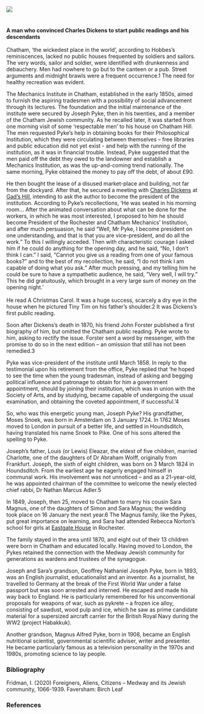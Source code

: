 <a href="https://juncture-digital.org"><img src="https://juncture-digital.org/images/ve-button.png"></a>
<param ve-config title="Joseph Pyke (1824-xx)" author="Irina Fridman" layout="vtl" banner="images/Grammar_School_Gate_Rochester.jpg">

<param ve-entity eid="Q729006" aliases="Chatham">
<param ve-entity eid="Q507517" aliases="Rochester">

#

**A man who convinced Charles Dickens to start public readings and his descendants**
<br><br>
Chatham, ‘the wickedest place in the world’, according to Hobbes’s reminiscences, lacked no public houses frequented by soldiers and sailors. The very words, sailor and soldier, were identified with drunkenness and debauchery. Men had nowhere to go but to the canteen or a pub. Street arguments and midnight brawls were a frequent occurrence.1 The need for healthy recreation was evident. 

The Mechanics Institute in Chatham, established in the early 1850s, aimed to furnish the aspiring tradesmen with a possibility of social advancement through its lectures. The foundation and the initial maintenance of the institute were secured by Joseph Pyke, then in his twenties, and a member of the Chatham Jewish community. As he recalled later, it was started from one morning visit of some ‘respectable men’ to his house on Chatham Hill. The men requested Pyke’s help in obtaining books for their Philosophical Institution, which they were circulating between themselves – free libraries and public education did not yet exist - and help with the running of the institution, as it was in financial trouble. Instead, Pyke suggested that the men paid off the debt they owed to the landowner and establish a Mechanics Institution, as was the up-and-coming trend nationally. The same morning, Pyke obtained the money to pay off the debt, of about £90. 

He then bought the lease of a disused market-place and building, not far from the dockyard. After that, he secured a meeting with [Charles Dickens](/dickens/dickens-biography) at [Gad’s Hill](/dickens/dickens-gads-hill), intending to ask the author to become the president of the institution. According to Pyke’s recollections, ‘He was seated in his morning room… After the animated conversation about what can be done for the workers, in which he was most interested, I proposed to him he should become President of the Rochester and Chatham Mechanics’ Institution, and after much persuasion, he said “Well, Mr Pyke, I become president on one understanding, and that is that you are vice-president, and do all the work.” To this I willingly acceded. Then with characteristic courage I asked him if he could do anything for the opening day, and he said, “No, I don’t think I can.” I said, “Cannot you give us a reading from one of your famous books?” and to the best of my recollection, he said, “I do not think I am capable of doing what you ask.” After much pressing, and my telling him he could be sure to have a sympathetic audience, he said, ”Very well, I will try.” This he did gratuitously, which brought in a very large sum of money on the opening night.’ 
<br><br>
He read A Christmas Carol. It was a huge success, scarcely a dry eye in the house when he pictured Tiny Tim on his father’s shoulder.2 It was Dickens’s first public reading.

Soon after Dickens’s death in 1870, his friend John Forster published a first biography of him, but omitted the Chatham public reading. Pyke wrote to him, asking to rectify the issue. Forster sent a word by messenger, with the promise to do so in the next edition – an omission that still has not been remedied.3

Pyke was vice-president of the institute until March 1858. In reply to the testimonial upon his retirement from the office, Pyke replied that ‘he hoped to see the time when the young tradesman, instead of asking and begging political influence and patronage to obtain for him a government appointment, should by joining their institution, which was in union with the Society of Arts, and by studying, became capable of undergoing the usual examination, and obtaining the coveted appointment, if successful.’4 

So, who was this energetic young man, Joseph Pyke? His grandfather, Moses Snoek, was born in Amsterdam on 3 January 1724. In 1762 Moses moved to London in pursuit of a better life, and settled in Houndsditch, having translated his name Snoek to Pike. One of his sons altered the spelling to Pyke. 

Joseph’s father, Louis (or Lewis) Eleazar, the eldest of five children, married Charlotte, one of the daughters of Dr Abraham Wolff, originally from Frankfurt. 
Joseph, the sixth of eight children, was born on 3 March 1824 in Houndsditch. From the earliest age he eagerly engaged himself in communal work. His involvement was not unnoticed – and as a 21-year-old, he was appointed chairman of the committee to welcome the newly elected chief rabbi, Dr Nathan Marcus Adler.5 

In 1849, Joseph, then 25, moved to Chatham to marry his cousin Sara Magnus, one of the daughters of Simon and Sara Magnus; the wedding took place on 16 January the next year.6 The Magnus family, like the Pykes, put great importance on learning, and Sara had attended Rebecca Norton’s school for girls at [Eastgate House](/dickens/edwin-drood-eastgate-house) in Rochester. 

The family stayed in the area until 1870, and eight out of their 13 children were born in Chatham and educated locally. Having moved to London, the Pykes retained the connection with the Medway Jewish community for generations as wardens and trustees of the synagogue.

Joseph and Sara’s grandson, Geoffrey Nathaniel Joseph Pyke, born in 1893, was an English journalist, educationalist and an inventor. As a journalist, he travelled to Germany at the break of the First World War under a false passport but was soon arrested and interned. He escaped and made his way back to England.
He is particularly remembered for his unconventional proposals for weapons of war, such as pykrete – a frozen ice alloy, consisting of sawdust, wood pulp and ice, which he saw as prime candidate material for a supersized aircraft carrier for the British Royal Navy during the WW2 (project Habakkuk). 

Another grandson, Magnus Alfred Pyke, born in 1908, became an English nutritional scientist, governmental scientific adviser, writer and presenter. He became particularly famous as a television personality in the 1970s and 1980s, promoting science to lay people.

### Bibliography
Fridman, I. (2020) Foreigners, Aliens, Citizens – Medway and its Jewish community, 1066-1939. Faversham: Birch Leaf

### References
[^ref1]: 	Hobbes, R.G. (1895) Reminiscences and Notes of Seventy Years’ Life, Trave and Adventure; Military and Civil; Scientific and Literary. v2, London: Eliot Stock, p103
[^ref1]: 2.	Jewish Chronicle 18/7/1902
[^ref1]: 3.	Ibid
[^ref1]: 4.	Ibid
[^ref1]: 5.	Ibid
[^ref1]: 6.	The Times 17/1/1850


